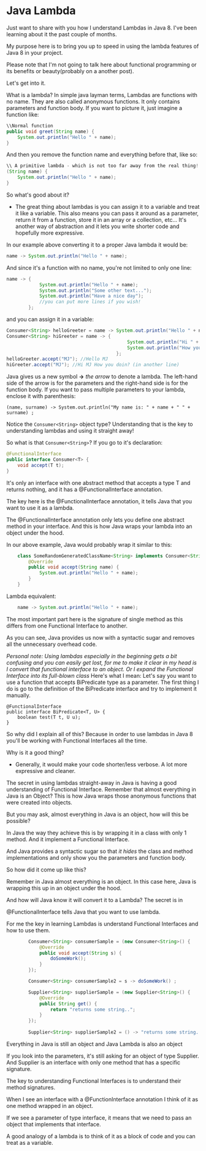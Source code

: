 # Java Lambda

Just want to share with you how I understand Lambdas in Java 8. I've been learning about it the past couple of months.

My purpose here is to bring you up to speed in using the lambda features of Java 8 in your project.

Please note that I'm not going to talk here about functional programming or its benefits or beauty(probably on a another post).

Let's get into it.

What is a lambda? In simple java layman terms, Lambdas are functions with no name.  They are also called anonymous functions. It only contains parameters and function body.  If you want to picture it, just imagine a function like:
```Java
\\Normal function
public void greet(String name) {
    System.out.println("Hello " + name);
}
```

And then you remove the function name and everything before that, like so:
```Java
\\ A primitive lambda - which is not too far away from the real thing!
(String name) {
    System.out.println("Hello " + name);
}
```

So what's good about it?
- The great thing about lambdas is you can assign it to a variable and treat it like a variable. This also means you can pass it around as a parameter, return it from a function, store it in an array or a collection, etc...  It's another way of abstraction and it lets you write shorter code and hopefully more expressive.

In our example above converting it to a proper Java lambda it would be:
```Java
name -> System.out.println("Hello " + name);
```

And since it's a function with no name, you're not limited to only one line:
```Java
name -> { 
            System.out.println("Hello " + name);
            System.out.println("Some other text...");
            System.out.println("Have a nice day");
            //you can put more lines if you wish!
        };
```

and you can assign it in a variable:
```Java
Consumer<String> helloGreeter = name -> System.out.println("Hello " + name);
Consumer<String> hiGreeter = name -> { 
                                            System.out.println("Hi " + name); 
                                            System.out.println("How you doin?"); 
                                        };
helloGreeter.accept("MJ"); //Hello MJ                                        
hiGreeter.accept("MJ"); //Hi MJ How you doin? (in another line)                                                
```

Java gives us a new symbol **->** *the arrow* to denote a lambda. The left-hand side of the arrow is for the parameters and the right-hand side is for the function body. If you want to pass multiple parameters to your lambda, enclose it with parenthesis:
```
(name, surname) -> System.out.println("My name is: " + name + " " + surname) ;
```

Notice the ```Consumer<String>``` object type? Understanding that is the key to understanding lambdas and using it straight away!

So what is that ```Consumer<String>```? If you go to it's declaration:
```Java
@FunctionalInterface
public interface Consumer<T> {
    void accept(T t);
}    
```

It's only an interface with one abstract method that accepts a type T and returns nothing, and it has a @FunctionalInterface annotation.

The key here is the @FunctionalInterface annotation, it tells Java that you want to use it as a lambda.

The @FunctionalInterface annotation only lets you define one abstract method in your interface. And this is how Java wraps your lambda into an object under the hood.

In our above example, Java would probably wrap it similar to this:
```Java
    class SomeRandomGeneratedClassName<String> implements Consumer<String>{
        @Override
        public void accept(String name) {
            System.out.println("Hello " + name);
        }
    }
```

Lambda equivalent:
```Java
    name -> System.out.println("Hello " + name);
```

The most important part here is the signature of single method as this differs from one Functional Interface to another.

As you can see, Java provides us now with a syntactic sugar and removes all the unnecessary overhead code.
 

*Personal note: Using lambdas especially in the beginning gets a bit confusing and you can easily get lost, for me to make it clear in my head is I convert that functional interface to an object. Or I expand the Functional Interface into its full-blown class*
Here's what I mean: Let's say you want to use a function that accepts BiPredicate type as a parameter. The first thing I do is go to the definition of the BiPredicate interface and try to implement it manually.
```
@FunctionalInterface
public interface BiPredicate<T, U> {
    boolean test(T t, U u);
}
```


So why did I explain all of this? Because in order to use lambdas in Java 8 you'll be working with Functional Interfaces all the time.


Why is it a good thing? 
- Generally, it would make your code shorter/less verbose. A lot more expressive and cleaner.

The secret in using lambdas straight-away in Java is having a good understanding of Functional Interface. Remember that almost everything in Java is an Object? This is how Java wraps those anonymous functions that were created into objects.




But you may ask, almost everything in Java is an object, how will this be possible?

In Java the way they achieve this is by wrapping it in a class with only 1 method. And it implement a Functional Interface.

And Java provides a syntactic sugar so that *it hides* the class and method implementations and only show you the parameters and function body.

So how did it come up like this?

Remember in Java almost everything is an object. In this case here, Java is wrapping this up in an object under the hood.



And how will Java know it will convert it to a Lambda? The secret is in 




@FunctionalInterface tells Java that you want to use lambda.

For me the key in learning Lambdas is understand Functional Interfaces and how to use them.

```Java
        Consumer<String> consumerSample = (new Consumer<String>() {
            @Override
            public void accept(String s) {
                doSomeWork();
            }
        });

        Consumer<String> consumerSample2 = s -> doSomeWork() ;

        Supplier<String> supplierSample = (new Supplier<String>() {
            @Override
            public String get() {
                return "returns some string..";
            }
        });
        
        Supplier<String> supplierSample2 = () -> "returns some string...";        

```

Everything in Java is still an object and Java Lambda is also an object

If you look into the parameters, it's still asking for an object of type Supplier. And Supplier is an interface with only one method that has a specific signature.

The key to understanding Functional Interfaces is to understand their method signatures.

When I see an interface with a @FunctionInterface annotation I think of it as one method wrapped in an object.

If we see a parameter of type interface, it means that we need to pass an object that implements that interface.

A good analogy of a lambda is to think of it as a block of code and you can treat as a variable.